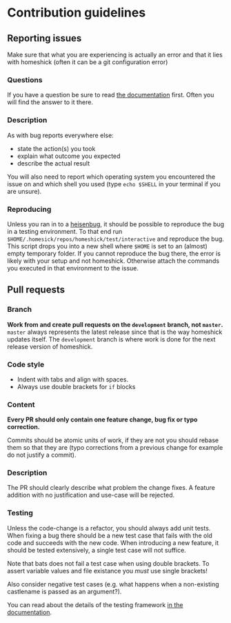 # Contribution guidelines #

## Reporting issues ##
Make sure that what you are experiencing is actually an error and that it lies with homeshick (often it can be a git configuration error)

### Questions ###
If you have a question be sure to read [the documentation](https://github.com/andsens/homeshick/wiki) first.
Often you will find the answer to it there.

### Description ###
As with bug reports everywhere else:
* state the action(s) you took
* explain what outcome you expected
* describe the actual result

You will also need to report which operating system you encountered the issue on
and which shell you used (type `echo $SHELL` in your terminal if you are unsure).


### Reproducing ###
Unless you ran in to a [heisenbug](http://en.wikipedia.org/wiki/Heisenbug),
it should be possible to reproduce the bug in a testing environment.
To that end run `$HOME/.homesick/repos/homeshick/test/interactive` and reproduce the bug.
This script drops you into a new shell where `$HOME` is set to an (almost) empty temporary folder.
If you cannot reproduce the bug there, the error is likely with your setup and not homeshick.
Otherwise attach the commands you executed in that environment to the issue.

## Pull requests ##

### Branch
**Work from and create pull requests on the `development` branch, not `master`.**
`master` always represents the latest release since that is the way homeshick updates itself. The
`development` branch is where work is done for the next release version of homeshick.

### Code style ###
* Indent with tabs and align with spaces.
* Always use double brackets for `if` blocks

### Content ###
**Every PR should only contain one feature change, bug fix or typo correction.**

Commits should be atomic units of work, if they are not you should rebase them so that they are
(typo corrections from a previous change for example do not justify a commit).

### Description ###
The PR should clearly describe what problem the change fixes.
A feature addition with no justification and use-case will be rejected.

### Testing ###
Unless the code-change is a refactor, you should always add unit tests.
When fixing a bug there should be a new test case that fails with the old code and succeeds with the new code.
When introducing a new feature, it should be tested extensively, a single test case will not suffice.

Note that bats does not fail a test case when using double brackets.
To assert variable values and file existance you *must* use single brackets!

Also consider negative test cases (e.g. what happens when a non-existing castlename is passed as an argument?).

You can read about the details of the testing framework
[in the documentation](https://github.com/andsens/homeshick/wiki/Testing).
